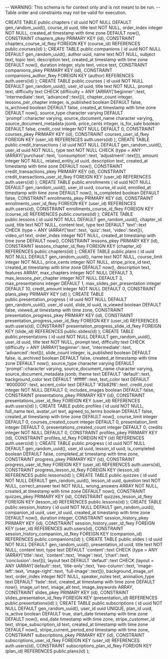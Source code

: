 -- WARNING: This schema is for context only and is not meant to be run.
-- Table order and constraints may not be valid for execution.

CREATE TABLE public.chapters (
  id uuid NOT NULL DEFAULT gen_random_uuid(),
  course_id uuid,
  title text NOT NULL,
  order_index integer NOT NULL,
  created_at timestamp with time zone DEFAULT now(),
  CONSTRAINT chapters_pkey PRIMARY KEY (id),
  CONSTRAINT chapters_course_id_fkey FOREIGN KEY (course_id) REFERENCES public.courses(id)
);
CREATE TABLE public.companions (
  id uuid NOT NULL DEFAULT gen_random_uuid(),
  author uuid,
  name text NOT NULL,
  subject text,
  topic text,
  description text,
  created_at timestamp with time zone DEFAULT now(),
  duration integer,
  style text,
  voice text,
  CONSTRAINT companions_pkey PRIMARY KEY (id),
  CONSTRAINT companions_author_fkey FOREIGN KEY (author) REFERENCES auth.users(id)
);
CREATE TABLE public.courses (
  id uuid NOT NULL DEFAULT gen_random_uuid(),
  user_id uuid,
  title text NOT NULL,
  prompt text,
  difficulty text CHECK (difficulty = ANY (ARRAY['beginner'::text, 'intermediate'::text, 'advanced'::text])),
  chapter_count integer,
  lessons_per_chapter integer,
  is_published boolean DEFAULT false,
  is_archived boolean DEFAULT false,
  created_at timestamp with time zone DEFAULT now(),
  source_type character varying DEFAULT 'prompt'::character varying,
  source_document_name character varying,
  source_document_metadata jsonb,
  price_cents integer,
  is_for_sale boolean DEFAULT false,
  credit_cost integer NOT NULL DEFAULT 0,
  CONSTRAINT courses_pkey PRIMARY KEY (id),
  CONSTRAINT courses_user_id_fkey FOREIGN KEY (user_id) REFERENCES auth.users(id)
);
CREATE TABLE public.credit_transactions (
  id uuid NOT NULL DEFAULT gen_random_uuid(),
  user_id uuid NOT NULL,
  type text NOT NULL CHECK (type = ANY (ARRAY['purchase'::text, 'consumption'::text, 'adjustment'::text])),
  amount integer NOT NULL,
  related_entity_id uuid,
  description text,
  created_at timestamp with time zone DEFAULT now(),
  CONSTRAINT credit_transactions_pkey PRIMARY KEY (id),
  CONSTRAINT credit_transactions_user_id_fkey FOREIGN KEY (user_id) REFERENCES auth.users(id)
);
CREATE TABLE public.enrollments (
  id uuid NOT NULL DEFAULT gen_random_uuid(),
  user_id uuid,
  course_id uuid,
  enrolled_at timestamp with time zone DEFAULT now(),
  is_completed boolean DEFAULT false,
  CONSTRAINT enrollments_pkey PRIMARY KEY (id),
  CONSTRAINT enrollments_user_id_fkey FOREIGN KEY (user_id) REFERENCES auth.users(id),
  CONSTRAINT enrollments_course_id_fkey FOREIGN KEY (course_id) REFERENCES public.courses(id)
);
CREATE TABLE public.lessons (
  id uuid NOT NULL DEFAULT gen_random_uuid(),
  chapter_id uuid,
  title text NOT NULL,
  content text,
  type text DEFAULT 'text'::text CHECK (type = ANY (ARRAY['text'::text, 'quiz'::text, 'video'::text])),
  video_url text,
  order_index integer NOT NULL,
  created_at timestamp with time zone DEFAULT now(),
  CONSTRAINT lessons_pkey PRIMARY KEY (id),
  CONSTRAINT lessons_chapter_id_fkey FOREIGN KEY (chapter_id) REFERENCES public.chapters(id)
);
CREATE TABLE public.plans (
  id uuid NOT NULL DEFAULT gen_random_uuid(),
  name text NOT NULL,
  course_limit integer NOT NULL,
  price_cents integer NOT NULL,
  stripe_price_id text,
  created_at timestamp with time zone DEFAULT now(),
  description text,
  features ARRAY,
  max_chapters integer NOT NULL DEFAULT 3,
  max_lessons_per_chapter integer NOT NULL DEFAULT 3,
  max_presentations integer DEFAULT 1,
  max_slides_per_presentation integer DEFAULT 10,
  credit_amount integer NOT NULL DEFAULT 0,
  CONSTRAINT plans_pkey PRIMARY KEY (id)
);
CREATE TABLE public.presentation_progress (
  id uuid NOT NULL DEFAULT gen_random_uuid(),
  user_id uuid,
  slide_id uuid,
  is_viewed boolean DEFAULT false,
  viewed_at timestamp with time zone,
  CONSTRAINT presentation_progress_pkey PRIMARY KEY (id),
  CONSTRAINT presentation_progress_user_id_fkey FOREIGN KEY (user_id) REFERENCES auth.users(id),
  CONSTRAINT presentation_progress_slide_id_fkey FOREIGN KEY (slide_id) REFERENCES public.slides(id)
);
CREATE TABLE public.presentations (
  id uuid NOT NULL DEFAULT gen_random_uuid(),
  user_id uuid,
  title text NOT NULL,
  prompt text,
  difficulty text CHECK (difficulty = ANY (ARRAY['beginner'::text, 'intermediate'::text, 'advanced'::text])),
  slide_count integer,
  is_published boolean DEFAULT false,
  is_archived boolean DEFAULT false,
  created_at timestamp with time zone DEFAULT now(),
  source_type character varying DEFAULT 'prompt'::character varying,
  source_document_name character varying,
  source_document_metadata jsonb,
  theme text DEFAULT 'default'::text,
  background_color text DEFAULT '#ffffff'::text,
  text_color text DEFAULT '#000000'::text,
  accent_color text DEFAULT '#3b82f6'::text,
  credit_cost integer NOT NULL DEFAULT 0,
  includes_images boolean DEFAULT false,
  CONSTRAINT presentations_pkey PRIMARY KEY (id),
  CONSTRAINT presentations_user_id_fkey FOREIGN KEY (user_id) REFERENCES auth.users(id)
);
CREATE TABLE public.profiles (
  id uuid NOT NULL,
  full_name text,
  avatar_url text,
  agreed_to_terms boolean DEFAULT false,
  created_at timestamp with time zone DEFAULT now(),
  course_limit integer DEFAULT 0,
  courses_created_count integer DEFAULT 0,
  presentation_limit integer DEFAULT 0,
  presentations_created_count integer DEFAULT 0,
  credits integer NOT NULL DEFAULT 0,
  CONSTRAINT profiles_pkey PRIMARY KEY (id),
  CONSTRAINT profiles_id_fkey FOREIGN KEY (id) REFERENCES auth.users(id)
);
CREATE TABLE public.progress (
  id uuid NOT NULL DEFAULT gen_random_uuid(),
  user_id uuid,
  lesson_id uuid,
  is_completed boolean DEFAULT false,
  completed_at timestamp with time zone,
  CONSTRAINT progress_pkey PRIMARY KEY (id),
  CONSTRAINT progress_user_id_fkey FOREIGN KEY (user_id) REFERENCES auth.users(id),
  CONSTRAINT progress_lesson_id_fkey FOREIGN KEY (lesson_id) REFERENCES public.lessons(id)
);
CREATE TABLE public.quizzes (
  id uuid NOT NULL DEFAULT gen_random_uuid(),
  lesson_id uuid,
  question text NOT NULL,
  correct_answer text NOT NULL,
  wrong_answers ARRAY NOT NULL,
  created_at timestamp with time zone DEFAULT now(),
  CONSTRAINT quizzes_pkey PRIMARY KEY (id),
  CONSTRAINT quizzes_lesson_id_fkey FOREIGN KEY (lesson_id) REFERENCES public.lessons(id)
);
CREATE TABLE public.session_history (
  id uuid NOT NULL DEFAULT gen_random_uuid(),
  companion_id uuid,
  user_id uuid,
  created_at timestamp with time zone DEFAULT now(),
  duration integer,
  CONSTRAINT session_history_pkey PRIMARY KEY (id),
  CONSTRAINT session_history_user_id_fkey FOREIGN KEY (user_id) REFERENCES auth.users(id),
  CONSTRAINT session_history_companion_id_fkey FOREIGN KEY (companion_id) REFERENCES public.companions(id)
);
CREATE TABLE public.slides (
  id uuid NOT NULL DEFAULT gen_random_uuid(),
  presentation_id uuid,
  title text NOT NULL,
  content text,
  type text DEFAULT 'content'::text CHECK (type = ANY (ARRAY['title'::text, 'content'::text, 'image'::text, 'chart'::text, 'conclusion'::text])),
  layout text DEFAULT 'default'::text CHECK (layout = ANY (ARRAY['default'::text, 'title-only'::text, 'two-column'::text, 'image-left'::text, 'image-right'::text, 'full-image'::text])),
  background_image_url text,
  order_index integer NOT NULL,
  speaker_notes text,
  animation_type text DEFAULT 'fade'::text,
  created_at timestamp with time zone DEFAULT now(),
  image_url text,
  image_alt text,
  image_keywords ARRAY,
  CONSTRAINT slides_pkey PRIMARY KEY (id),
  CONSTRAINT slides_presentation_id_fkey FOREIGN KEY (presentation_id) REFERENCES public.presentations(id)
);
CREATE TABLE public.subscriptions (
  id uuid NOT NULL DEFAULT gen_random_uuid(),
  user_id uuid UNIQUE,
  plan_id uuid,
  is_active boolean DEFAULT true,
  start_date timestamp with time zone DEFAULT now(),
  end_date timestamp with time zone,
  stripe_customer_id text,
  stripe_subscription_id text,
  created_at timestamp with time zone DEFAULT now(),
  stripe_current_period_end timestamp with time zone,
  CONSTRAINT subscriptions_pkey PRIMARY KEY (id),
  CONSTRAINT subscriptions_user_id_fkey FOREIGN KEY (user_id) REFERENCES auth.users(id),
  CONSTRAINT subscriptions_plan_id_fkey FOREIGN KEY (plan_id) REFERENCES public.plans(id)
);